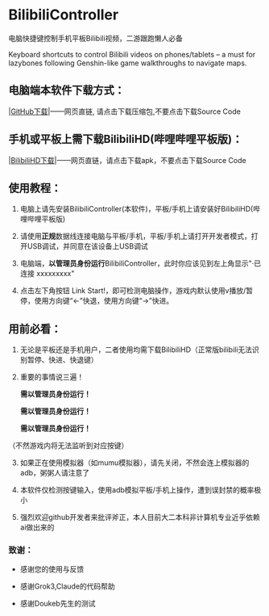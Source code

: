 # BilibiliController
电脑快捷键控制手机平板Bilibili视频，二游跟跑懒人必备

Keyboard shortcuts to control Bilibili videos on phones/tablets – a must for lazybones following Genshin-like game walkthroughs to navigate maps.

## 电脑端本软件下载方式：

|[GitHub下载](https://github.com/ok-oldking/ok-wuthering-waves/releases)|——网页直链, 请点击下载压缩包,不要点击下载Source Code

## 手机或平板上需下载BilibiliHD(哔哩哔哩平板版)：

|[BilibiliHD下载](https://github.com/ok-oldking/ok-wuthering-waves/releases)|——网页直链，请点击下载apk，不要点击下载Source Code

## 使用教程：

1. 电脑上请先安装BilibiliController(本软件)，平板/手机上请安装好BilibiliHD(哔哩哔哩平板版)

2. 请使用**正规**数据线连接电脑与平板/手机，平板/手机上请打开开发者模式，打开USB调试，并同意在该设备上USB调试

3. 电脑端，**以管理员身份运行**BilibiliController，此时你应该见到左上角显示"·已连接 xxxxxxxxx"

4. 点击左下角按钮 Link Start!，即可检测电脑操作，游戏内默认使用v播放/暂停，使用方向键“←”快退，使用方向键“→”快进。

## 用前必看：

1. 无论是平板还是手机用户，二者使用均需下载BilibiliHD（正常版bilibili无法识别暂停、快进、快退键）

2. 重要的事情说三遍！

   **需以管理员身份运行！**

   **需以管理员身份运行！**

   **需以管理员身份运行！**

（不然游戏内将无法监听到对应按键）

3. 如果正在使用模拟器（如mumu模拟器），请先关闭，不然会连上模拟器的adb，粥粥人请注意了

5. 本软件仅检测按键输入，使用adb模拟平板/手机上操作，遭到误封禁的概率极小

6. 强烈欢迎github开发者来批评斧正，本人目前大二本科非计算机专业近乎依赖ai做出来的

### 致谢：

  * 感谢您的使用与反馈

  * 感谢Grok3,Claude的代码帮助

  * 感谢Doukeb先生的测试
